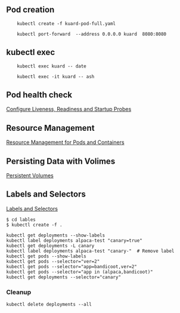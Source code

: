 ## Pod creation 

```
    kubectl create -f kuard-pod-full.yaml

    kubectl port-forward  --address 0.0.0.0 kuard  8080:8080
```

## kubectl exec

```
    kubectl exec kuard -- date

    kubectl exec -it kuard -- ash
```
## Pod health check

[Configure Liveness, Readiness and Startup Probes](https://kubernetes.io/docs/tasks/configure-pod-container/configure-liveness-readiness-startup-probes/)



## Resource Management
[Resource Management for Pods and Containers
](https://kubernetes.io/docs/concepts/configuration/manage-resources-containers/)

 ## Persisting Data with Volimes
 [Persistent Volumes](https://kubernetes.io/docs/concepts/storage/persistent-volumes/)


## Labels and Selectors
[Labels and Selectors](https://kubernetes.io/docs/concepts/overview/working-with-objects/labels/) 

```
$ cd lables
$ kubectl create -f .
```

```
kubectl get deployments --show-labels
kubectl label deployments alpaca-test "canary=true"
kubectl get deployments -L canary
kubectl label deployments alpaca-test "canary-"  # Remove label
kubectl get pods --show-labels
kubectl get pods --selector="ver=2"
kubectl get pods --selector="app=bandicoot,ver=2"
kubectl get pods --selector="app in (alpaca,bandicoot)"
kubectl get deployments --selector="canary"
```
### Cleanup 

```
kubectl delete deployments --all
```